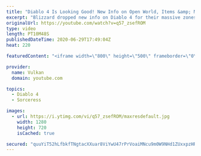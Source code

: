 ```yaml
---
title: "Diablo 4 Is Looking Good! New Info on Open World, Items &amp; More! (Barb &amp; Sorceress Gameplay)"
excerpt: "Blizzard dropped new info on Diablo 4 for their massive zones, PvP Content, legendary gear & more! We also learn that the game is not quite in Alpha yet."
originalUrl: https://youtube.com/watch?v=q57_zsefROM
type: video
length: PT10M48S
publishedDateTime: 2020-06-29T17:49:04Z
heat: 220

featuredContent: "<iframe width=\"800\" height=\"500\" frameborder=\"0\" src=\"https://www.youtube.com/embed/q57_zsefROM\" allow=\"accelerometer; autoplay; encrypted-media; gyroscope; picture-in-picture\" allowfullscreen></iframe>"

provider:
  name: Vulkan
  domain: youtube.com

topics:
  - Diablo 4
  - Sorceress

images:
  - url: https://i.ytimg.com/vi/q57_zsefROM/maxresdefault.jpg
    width: 1280
    height: 720
    isCached: true

secured: "quuYiT52hLfbkfTNgtacXXuar8ViYwU47rPrVoaiMNcu9m0W9NHd1ZUxxpzHRcHysRazA79eFDMaqmxd++Rq9ULgB9EArTeXFXCwF437QUOdReFz+h/kV0GcW6J/avI1MOfOcxnAFDb8JPcVKKCoPp6gx2DxZcwFJQ1+AAiX6Pe7GILRhUmO44JbWPRqnH4NSn+vMUhLR243k6403xenxZ/MyZtyNlJE1MQZ8Q3b7X52bG0gcOK2IAoz77xhO7VDtuxTiXG2PmmWxN6h/PUmmJulCrNxN9r6S6IqKuODigZlXm3gJf2wtcteya6nXlMc12svAPdYbfZwkn4UCdsJYZricY5IwCm0bFeHqcV5LpFj7bE67xRG9EzkV4Lb2hj0V3d27h0dTx8Fovr2vvbzkA==;JjRU8TCoCpJfIes/ZS/59Q=="
---
```


